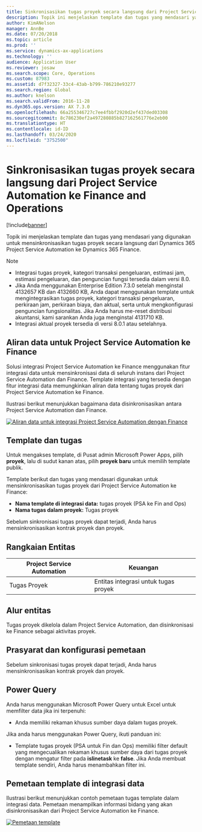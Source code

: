 ```yaml
---
title: Sinkronisasikan tugas proyek secara langsung dari Project Service Automation ke Finance and Operations
description: Topik ini menjelaskan template dan tugas yang mendasari yang digunakan untuk mensinkronisasikan tugas proyek secara langsung dari Microsoft Dynamics 365 Project Service Automation ke Dynamics 365 Finance.
author: KimANelson
manager: AnnBe
ms.date: 07/20/2018
ms.topic: article
ms.prod: ''
ms.service: dynamics-ax-applications
ms.technology: ''
audience: Application User
ms.reviewer: josaw
ms.search.scope: Core, Operations
ms.custom: 87983
ms.assetid: d7f32327-33c4-43ab-b799-786210e93277
ms.search.region: Global
ms.author: knelson
ms.search.validFrom: 2016-11-28
ms.dyn365.ops.version: AX 7.3.0
ms.openlocfilehash: 66a255346727c7ee4fbbf2920d2ef437ded03308
ms.sourcegitcommit: 8c786230ef2a497280885b827162561776e2eb00
ms.translationtype: HT
ms.contentlocale: id-ID
ms.lasthandoff: 03/24/2020
ms.locfileid: "3752500"
---
```

# <a name="synchronize-project-tasks-directly-from-project-service-automation-to-finance-and-operations"></a>Sinkronisasikan tugas proyek secara langsung dari Project Service Automation ke Finance and Operations

[!include[banner](../includes/banner.md)]

Topik ini menjelaskan template dan tugas yang mendasari yang digunakan untuk mensinkronisasikan tugas proyek secara langsung dari Dynamics 365 Project Service Automation ke Dynamics 365 Finance.

> [!NOTE]
> - Integrasi tugas proyek, kategori transaksi pengeluaran, estimasi jam, estimasi pengeluaran, dan penguncian fungsi tersedia dalam versi 8.0.
> - Jika Anda menggunakan Enterprise Edition 7.3.0 setelah menginstal 4132657 KB dan 4132660 KB, Anda dapat menggunakan template untuk mengintegrasikan tugas proyek, kategori transaksi pengeluaran, perkiraan jam, perkiraan biaya, dan aktual, serta untuk mengkonfigurasi penguncian fungsionalitas. Jika Anda harus me-reset distribusi akuntansi, kami sarankan Anda juga menginstal 4131710 KB.
> - Integrasi aktual proyek tersedia di versi 8.0.1 atau setelahnya.

## <a name="data-flow-for-project-service-automation-to-finance"></a>Aliran data untuk Project Service Automation ke Finance

Solusi integrasi Project Service Automation ke Finance menggunakan fitur integrasi data untuk mensinkronisasi data di seluruh instans dari Project Service Automation dan Finance. Template integrasi yang tersedia dengan fitur integrasi data memungkinkan aliran data tentang tugas proyek dari Project Service Automation ke Finance.

Ilustrasi berikut menunjukkan bagaimana data disinkronisasikan antara Project Service Automation dan Finance.

[![Aliran data untuk integrasi Project Service Automation dengan Finance](./media/ProjectTasksFlow.png)](./media/ProjectTasksFlow.png)

## <a name="template-and-task"></a>Template dan tugas

Untuk mengakses template, di Pusat admin Microsoft Power Apps, pilih **proyek**, lalu di sudut kanan atas, pilih **proyek baru** untuk memilih template publik.

Template berikut dan tugas yang mendasari digunakan untuk mensinkronisasikan tugas proyek dari Project Service Automation ke Finance:

- **Nama template di integrasi data:** tugas proyek (PSA ke Fin and Ops)
- **Nama tugas dalam proyek:** Tugas proyek

Sebelum sinkronisasi tugas proyek dapat terjadi, Anda harus mensinkronisasikan kontrak proyek dan proyek.

## <a name="entity-set"></a>Rangkaian Entitas

| Project Service Automation | Keuangan                             |
|----------------------------|-------------------------------------|
| Tugas Proyek              | Entitas integrasi untuk tugas proyek |

## <a name="entity-flow"></a>Alur entitas

Tugas proyek dikelola dalam Project Service Automation, dan disinkronisasi ke Finance sebagai aktivitas proyek.

## <a name="prerequisites-and-mapping-setup"></a>Prasyarat dan konfigurasi pemetaan

Sebelum sinkronisasi tugas proyek dapat terjadi, Anda harus mensinkronisasikan kontrak proyek dan proyek.

## <a name="power-query"></a>Power Query

Anda harus menggunakan Microsoft Power Query untuk Excel untuk memfilter data jika ini terpenuhi:

- Anda memiliki rekaman khusus sumber daya dalam tugas proyek.

Jika anda harus menggunakan Power Query, ikuti panduan ini:

- Template tugas proyek (PSA untuk Fin dan Ops) memiliki filter default yang mengecualikan rekaman khusus sumber daya dari tugas proyek dengan mengatur filter pada **islinetask** ke **false**. Jika Anda membuat template sendiri, Anda harus menambahkan filter ini.

## <a name="template-mapping-in-data-integration"></a>Pemetaan template di integrasi data

Ilustrasi berikut menunjukkan contoh pemetaan tugas template dalam integrasi data. Pemetaan menampilkan informasi bidang yang akan disinkronisasikan dari Project Service Automation ke Finance.

[![Pemetaan template](./media/ProjectTasksMapping.png)](./media/ProjectTasksMapping.png)
